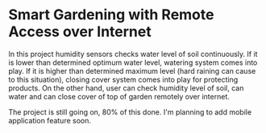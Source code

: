 # Smart Gardening with Remote Access over Internet

In this project humidity sensors checks water level of soil continuously. If it is lower than determined optimum water level, watering system comes into play. If it is higher than determined maximum level (hard raining can cause to this situation), closing cover system comes into play for protecting products. On the other hand, user can check humidity level of soil, can water and can close cover of top of garden remotely over internet.

The project is still going on, 80% of this done. I'm planning to add mobile application feature soon.
